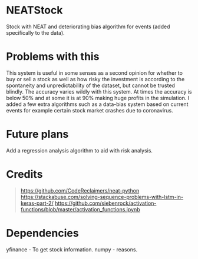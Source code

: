 # NEATStock
Stock with NEAT and deteriorating bias algorithm for events (added specifically to the data). 


# Problems with this
This system is useful in some senses as a second opinion for whether to buy or sell a stock as well as how risky the investment is according to the spontaneity and unpredictability of the dataset, but cannot be trusted blindly.
The accuracy varies wildly with this system. At times the accuracy is below 50% and at some it is at 90% making huge profits in the simulation. 
I added a few extra algorithms such as a data-bias system based on current events for example certain stock market crashes due to coronavirus. 

# Future plans
Add a regression analysis algorithm to aid with risk analysis. 

# Credits
> https://github.com/CodeReclaimers/neat-python
> https://stackabuse.com/solving-sequence-problems-with-lstm-in-keras-part-2/
> https://github.com/siebenrock/activation-functions/blob/master/activation_functions.ipynb

# Dependencies
yfinance - To get stock information.
numpy - reasons. 

